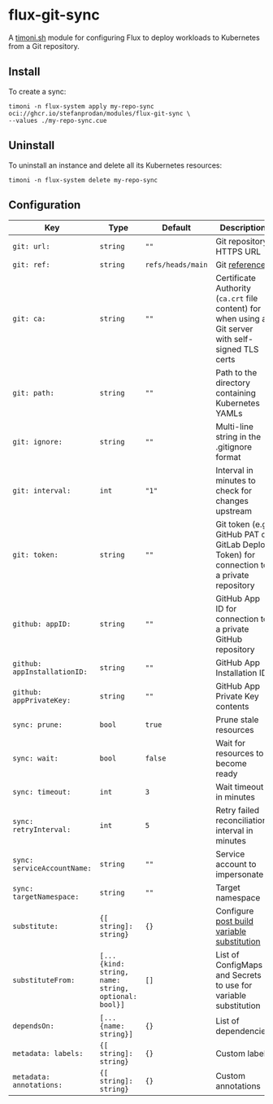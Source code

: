 # flux-git-sync

A [timoni.sh](http://timoni.sh) module for configuring Flux
to deploy workloads to Kubernetes from a Git repository.

## Install

To create a sync:

```shell
timoni -n flux-system apply my-repo-sync oci://ghcr.io/stefanprodan/modules/flux-git-sync \
--values ./my-repo-sync.cue
```

## Uninstall

To uninstall an instance and delete all its Kubernetes resources:

```shell
timoni -n flux-system delete my-repo-sync
```

## Configuration

| Key                          | Type                                                | Default           | Description                                                                                                                                |
|------------------------------|-----------------------------------------------------|-------------------|--------------------------------------------------------------------------------------------------------------------------------------------|
| `git: url:`                  | `string`                                            | `""`              | Git repository HTTPS URL                                                                                                                   |
| `git: ref:`                  | `string`                                            | `refs/heads/main` | Git [reference](https://fluxcd.io/flux/components/source/gitrepositories/#name-example)                                                    |
| `git: ca:`                   | `string`                                            | `""`              | Certificate Authority (`ca.crt` file content) for when using a Git server with self-signed TLS certs                                       |
| `git: path:`                 | `string`                                            | `""`              | Path to the directory containing Kubernetes YAMLs                                                                                          |
| `git: ignore:`               | `string`                                            | `""`              | Multi-line string in the .gitignore format                                                                                                 |
| `git: interval:`             | `int`                                               | `"1"`             | Interval in minutes to check for changes upstream                                                                                          |
| `git: token:`                | `string`                                            | `""`              | Git token (e.g. GitHub PAT or GitLab Deploy Token) for connection to a private repository                                                  |
| `github: appID:`             | `string`                                            | `""`              | GitHub App ID for connection to a private GitHub repository                                                                                |
| `github: appInstallationID:` | `string`                                            | `""`              | GitHub App Installation ID                                                                                                                 |
| `github: appPrivateKey:`     | `string`                                            | `""`              | GitHub App Private Key contents                                                                                                            |
| `sync: prune:`               | `bool`                                              | `true`            | Prune stale resources                                                                                                                      |
| `sync: wait:`                | `bool`                                              | `false`           | Wait for resources to become ready                                                                                                         |
| `sync: timeout:`             | `int`                                               | `3`               | Wait timeout in minutes                                                                                                                    |
| `sync: retryInterval:`       | `int`                                               | `5`               | Retry failed reconciliation interval in minutes                                                                                            |
| `sync: serviceAccountName:`  | `string`                                            | `""`              | Service account to impersonate                                                                                                             |
| `sync: targetNamespace:`     | `string`                                            | `""`              | Target namespace                                                                                                                           |
| `substitute:`                | `{[ string]: string}`                               | `{}`              | Configure [post build variable substitution](https://fluxcd.io/flux/components/kustomize/kustomizations/#post-build-variable-substitution) |
| `substituteFrom:`            | `[...{kind: string, name: string, optional: bool}]` | `[]`              | List of ConfigMaps and Secrets to use for variable substitution                                                                            |
| `dependsOn:`                 | `[...{name: string}]`                               | `{}`              | List of dependencies                                                                                                                       |
| `metadata: labels:`          | `{[ string]: string}`                               | `{}`              | Custom labels                                                                                                                              |
| `metadata: annotations:`     | `{[ string]: string}`                               | `{}`              | Custom annotations                                                                                                                         |
